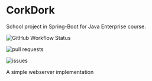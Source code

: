 # CorkDork
School project in Spring-Boot for Java Enterprise course.

![GitHub Workflow Status](https://img.shields.io/github/workflow/status/philippe-fredrik/corkdork/Java%20CI%20with%20Maven)

![pull requests](https://img.shields.io/github/issues-pr/philippe-fredrik/corkdork)

![issues](https://img.shields.io/github/issues/philippe-fredrik/corkdork)

A simple webserver implementation
